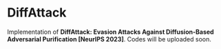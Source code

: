 # DiffAttack
Implementation of **DiffAttack: Evasion Attacks Against Diffusion-Based Adversarial Purification [NeurIPS 2023]**. Codes will be uploaded soon.

